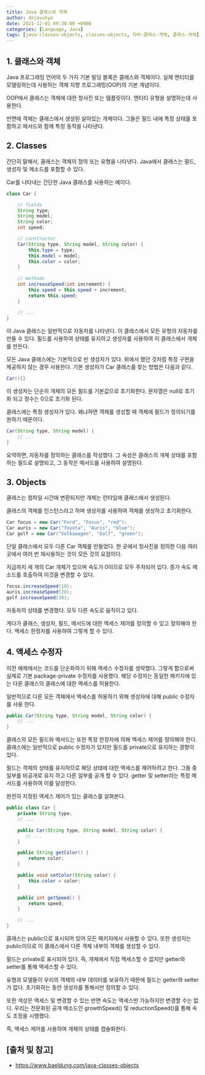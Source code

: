 ```yaml
---
title: Java 클래스와 객체
author: dejavuhyo
date: 2021-12-01 09:30:00 +0900
categories: [Language, Java]
tags: [java-classes-objects, classes-objects, 자바-클래스-객체, 클래스-객체]
---
```


## 1. 클래스와 객체
Java 프로그래밍 언어의 두 가지 기본 빌딩 블록은 클래스와 객체이다. 실제 엔티티를 모델링하는데 사용하는 객체 지향 프로그래밍(OOP)의 기본 개념이다.

OOP에서 클래스는 객체에 대한 청사진 또는 템플릿이다. 엔티티 유형을 설명하는데 사용한다.

반면에 객체는 클래스에서 생성된 살아있는 개체이다. 그들은 필드 내에 특정 상태를 포함하고 메서드와 함께 특정 동작을 나타낸다.

## 2. Classes
간단히 말해서, 클래스는 객체의 정의 또는 유형을 나타낸다. Java에서 클래스는 필드, 생성자 및 메소드를 포함할 수 있다.

Car를 나타내는 간단한 Java 클래스를 사용하는 예이다.

```java
class Car {

    // fields
    String type;
    String model;
    String color;
    int speed;

    // constructor
    Car(String type, String model, String color) {
        this.type = type;
        this.model = model;
        this.color = color;
    }
    
    // methods
    int increaseSpeed(int increment) {
        this.speed = this.speed + increment;
        return this.speed;
    }
    
    // ...
}
```

이 Java 클래스는 일반적으로 자동차를 나타낸다. 이 클래스에서 모든 유형의 자동차를 만들 수 있다. 필드를 사용하여 상태를 유지하고 생성자를 사용하여 이 클래스에서 개체를 만든다.

모든 Java 클래스에는 기본적으로 빈 생성자가 있다. 위에서 했던 것처럼 특정 구현을 제공하지 않는 경우 사용한다. 기본 생성자가 Car 클래스를 찾는 방법은 다음과 같다.

```java
Car(){}
```

이 생성자는 단순히 개체의 모든 필드를 기본값으로 초기화한다. 문자열은 null로 초기화 되고 정수는 0으로 초기화 된다.

클래스에는 특정 생성자가 있다. 왜냐하면 객체를 생성할 때 객체에 필드가 정의되기를 원하기 때문이다.

```java
Car(String type, String model) {
    // ...
}
```

요약하면, 자동차를 정의하는 클래스를 작성했다. 그 속성은 클래스의 개체 상태를 포함하는 필드로 설명되고, 그 동작은 메서드를 사용하여 설명된다.

## 3. Objects
클래스는 컴파일 시간에 변환되지만 개체는 런타임에 클래스에서 생성된다.

클래스의 객체를 인스턴스라고 하며 생성자를 사용하여 객체를 생성하고 초기화한다.

```java
Car focus = new Car("Ford", "Focus", "red");
Car auris = new Car("Toyota", "Auris", "blue");
Car golf = new Car("Volkswagen", "Golf", "green");
```

단일 클래스에서 모두 다른 Car 객체를 만들었다. 한 곳에서 청사진을 정의한 다음 여러 곳에서 여러 번 재사용하는 것이 모든 것의 요점이다.

지금까지 세 개의 Car 개체가 있으며 속도가 0이므로 모두 주차되어 있다. 증가 속도 메소드를 호출하여 이것을 변경할 수 있다.

```java
focus.increaseSpeed(10);
auris.increaseSpeed(20);
golf.increaseSpeed(30);
```

자동차의 상태를 변경했다. 모두 다른 속도로 움직이고 있다.

게다가 클래스, 생성자, 필드, 메서드에 대한 액세스 제어를 정의할 수 있고 정의해야 한다. 액세스 한정자를 사용하여 그렇게 할 수 있다.

## 4. 액세스 수정자
이전 예제에서는 코드를 단순화하기 위해 액세스 수정자를 생략했다. 그렇게 함으로써 실제로 기본 package-private 수정자를 사용했다. 해당 수정자는 동일한 패키지에 있는 다른 클래스의 클래스에 대한 액세스를 허용한다.

일반적으로 다른 모든 객체에서 액세스를 허용하기 위해 생성자에 대해 public 수정자를 사용 한다.

```java
public Car(String type, String model, String color) {
    // ...
}
```

클래스의 모든 필드와 메서드는 또한 특정 한정자에 의해 액세스 제어를 정의해야 한다. 클래스에는 일반적으로 public 수정자가 있지만 필드를 private으로 유지하는 경향이 있다.

필드는 객체의 상태를 유지하므로 해당 상태에 대한 액세스를 제어하려고 한다. 그들 중 일부를 비공개로 유지 하고 다른 일부를 공개 할 수 있다. getter 및 setter라는 특정 메서드를 사용하여 이를 달성한다.

완전히 지정된 액세스 제어가 있는 클래스를 살펴본다.

```java
public class Car {
    private String type;
    // ...

    public Car(String type, String model, String color) {
       // ...
    }

    public String getColor() {
        return color;
    }

    public void setColor(String color) {
        this.color = color;
    }

    public int getSpeed() {
        return speed;
    }

    // ...
}
```

클래스는 public으로 표시되어 있어 모든 패키지에서 사용할 수 있다. 또한 생성자는 public이므로 이 클래스에서 다른 객체 내부의 객체를 생성할 수 있다.

필드는 private로 표시되어 있다. 즉, 개체에서 직접 액세스할 수 없지만 getter와 setter를 통해 액세스할 수 있다.

유형과 모델들이 우리의 객체의 내부 데이터를 보유하기 때문에 필드는 getter와 setter가 없다. 초기화하는 동안 생성자를 통해서만 정의할 수 있다.

또한 색상은 액세스 및 변경할 수 있는 반면 속도는 액세스만 가능하지만 변경할 수는 없다. 우리는 전문화된 공개 메소드인 growthSpeed() 및 reductionSpeed()를 통해 속도 조정을 시행했다.

즉, 액세스 제어를 사용하여 개체의 상태를 캡슐화한다.

## [출처 및 참고]
* <https://www.baeldung.com/java-classes-objects>
